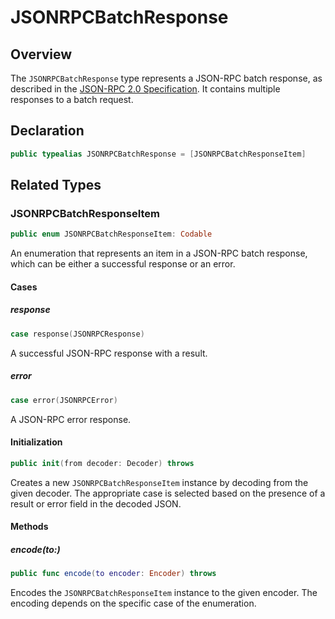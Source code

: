 # JSONRPCBatchResponse

## Overview

The `JSONRPCBatchResponse` type represents a JSON-RPC batch response, as described in the [JSON-RPC 2.0 Specification](https://www.jsonrpc.org/specification#batch). It contains multiple responses to a batch request.

## Declaration

```swift
public typealias JSONRPCBatchResponse = [JSONRPCBatchResponseItem]
```

## Related Types

### JSONRPCBatchResponseItem

```swift
public enum JSONRPCBatchResponseItem: Codable
```

An enumeration that represents an item in a JSON-RPC batch response, which can be either a successful response or an error.

#### Cases

##### response

```swift
case response(JSONRPCResponse)
```

A successful JSON-RPC response with a result.

##### error

```swift
case error(JSONRPCError)
```

A JSON-RPC error response.

#### Initialization

```swift
public init(from decoder: Decoder) throws
```

Creates a new `JSONRPCBatchResponseItem` instance by decoding from the given decoder. The appropriate case is selected based on the presence of a result or error field in the decoded JSON.

#### Methods

##### encode(to:)

```swift
public func encode(to encoder: Encoder) throws
```

Encodes the `JSONRPCBatchResponseItem` instance to the given encoder. The encoding depends on the specific case of the enumeration.
